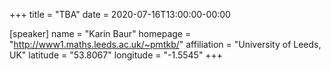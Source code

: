 +++
title = "TBA"
date = 2020-07-16T13:00:00-00:00

[speaker]
  name = "Karin Baur"
  homepage = "http://www1.maths.leeds.ac.uk/~pmtkb/"
  affiliation = "University of Leeds, UK"
  latitude = "53.8067"
  longitude =  "-1.5545"
+++
